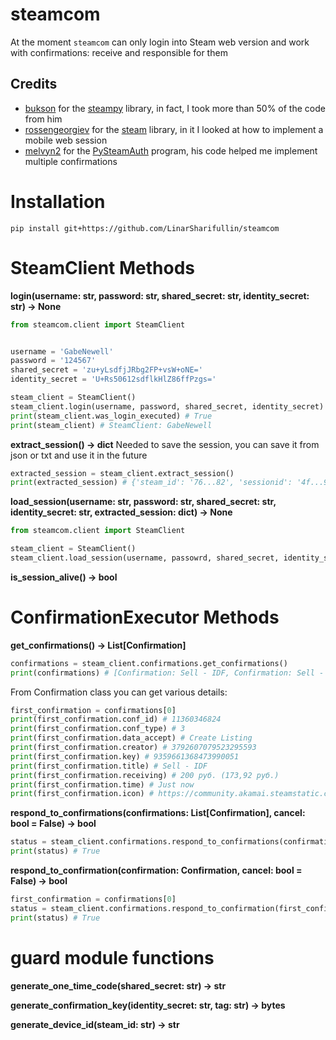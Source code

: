 # steamcom
At the moment `steamcom` can only login into Steam web version and work with confirmations: receive and  responsible for them

## Credits
* [bukson](https://github.com/bukson) for the [steampy](https://github.com/bukson/steampy) library, in fact, I took more than 50% of the code from him
* [rossengeorgiev](https://github.com/rossengeorgiev) for the [steam](https://github.com/ValvePython/steam) library, in it I looked at how to implement a mobile web session
* [melvyn2](https://github.com/melvyn2) for the [PySteamAuth](https://github.com/melvyn2/PySteamAuth) program, his code helped me implement multiple confirmations

# Installation
```console
pip install git+https://github.com/LinarSharifullin/steamcom
```

# SteamClient Methods
**login(username: str, password: str, shared_secret: str, identity_secret: str) -> None**
```python
from steamcom.client import SteamClient


username = 'GabeNewell'
password = '124567'
shared_secret = 'zu+yLsdfjJRbg2FP+vsW+oNE='
identity_secret = 'U+Rs50612sdflkHlZ86ffPzgs='

steam_client = SteamClient()
steam_client.login(username, password, shared_secret, identity_secret)
print(steam_client.was_login_executed) # True
print(steam_client) # SteamClient: GabeNewell
```

**extract_session() -> dict**
Needed to save the session, you can save it from json or txt and use it in the future
```python
extracted_session = steam_client.extract_session()
print(extracted_session) # {'steam_id': '76...82', 'sessionid': '4f...90', 'steamLogin': '76...85', 'steamLoginSecure': '76...52'}
```

**load_session(username: str, password: str, shared_secret: str, identity_secret: str, extracted_session: dict) -> None**
```python
from steamcom.client import SteamClient

steam_client = SteamClient()
steam_client.load_session(username, passowrd, shared_secret, identity_secret, extracted_session)

```

**is_session_alive() -> bool**

# ConfirmationExecutor Methods
**get_confirmations() -> List[Confirmation]**
```python
confirmations = steam_client.confirmations.get_confirmations()
print(confirmations) # [Confirmation: Sell - IDF, Confirmation: Sell - SWAT]
```

From Confirmation class you can get various details:
```python
first_confirmation = confirmations[0]
print(first_confirmation.conf_id) # 11360346824
print(first_confirmation.conf_type) # 3
print(first_confirmation.data_accept) # Create Listing
print(first_confirmation.creator) # 3792607079523295593
print(first_confirmation.key) # 9359661368473990051
print(first_confirmation.title) # Sell - IDF
print(first_confirmation.receiving) # 200 pуб. (173,92 pуб.)
print(first_confirmation.time) # Just now
print(first_confirmation.icon) # https://community.akamai.steamstatic.com/economy/image/Iz...fKf/32fx32f

```

**respond_to_confirmations(confirmations: List[Confirmation], cancel: bool = False) -> bool**
```python
status = steam_client.confirmations.respond_to_confirmations(confirmations)
print(status) # True
```

**respond_to_confirmation(confirmation: Confirmation, cancel: bool = False) -> bool**
```python
first_confirmation = confirmations[0]
status = steam_client.confirmations.respond_to_confirmation(first_confirmation)
print(status) # True
```

# guard module functions
**generate_one_time_code(shared_secret: str) -> str**

**generate_confirmation_key(identity_secret: str, tag: str) -> bytes**

**generate_device_id(steam_id: str) -> str**